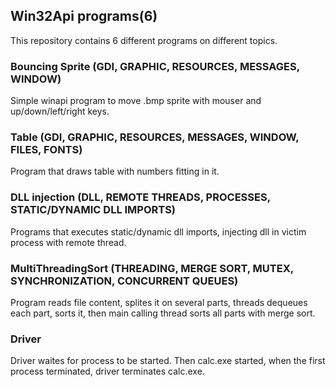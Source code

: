 ## Win32Api programs(6)
This repository contains 6 different programs on different topics.

### Bouncing Sprite (GDI, GRAPHIC, RESOURCES, MESSAGES, WINDOW)
Simple winapi program to move .bmp sprite with mouser and up/down/left/right keys.

### Table (GDI, GRAPHIC, RESOURCES, MESSAGES, WINDOW, FILES, FONTS)
Program that draws table with numbers fitting in it.

### DLL injection (DLL, REMOTE THREADS, PROCESSES, STATIC/DYNAMIC DLL IMPORTS)
Programs that executes static/dynamic dll imports, injecting dll in victim process with remote thread.

### MultiThreadingSort (THREADING, MERGE SORT, MUTEX, SYNCHRONIZATION, CONCURRENT QUEUES)
Program reads file content, splites it on several parts, threads dequeues each part, sorts it, then main calling thread sorts all parts with merge sort.

### Driver
Driver waites for process to be started. Then calc.exe started, when the first process terminated, driver terminates calc.exe.
